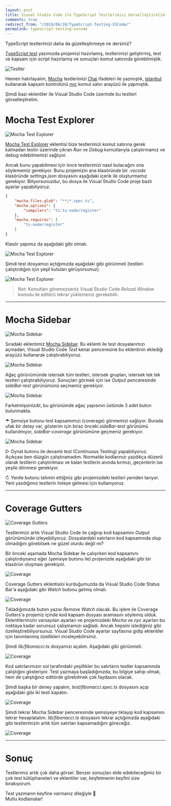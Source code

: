 ```yaml
---
layout: post
title: Visual Studio Code ile TypeScript Testlerimizi Görselleştirelim
comments: true
redirect_from: "/2019/06/20/TypeScript-Testing-VSCode/"
permalink: typescript-testing-vscode
---
```


TypeScript testlerimizi daha da güzelleştirmeye ne dersiniz?

[TypeScript test](http://umutozel.com/typescript-testing) yazımızda projemizi hazırlamış, testlerimizi geliştirmiş, test ve kapsam için script hazırlamış ve sonuçları komut satırında görebilmiştik.

![Testler](/assets/typescript-test-full-cover.jpg)

Hemen hatırlayalım, [Mocha](https://mochajs.org/) testlerimizi [Chai](https://www.chaijs.com/) ifadeleri ile yazmıştık, [istanbul](https://istanbul.js.org/) kullanarak kapsam kontrolünü [nyc](https://github.com/istanbuljs/nyc) komut satırı arayüzü ile yapmıştık.

Şimdi bazı eklentiler ile Visual Studio Code üzerinde bu testleri görselleştirelim.

# Mocha Test Explorer

![Mocha Test Explorer](/assets/ts-test-vscode-mocha-test-exp-1.jpg)

[Mocha Test Explorer](https://marketplace.visualstudio.com/items?itemName=hbenl.vscode-mocha-test-adapter) eklentisi bize testlerimizi komut satırına gerek kalmadan testin üzerinde çıkran *Run* ve *Debug* komutlarıyla çalıştırmamız ve debug edebilmemizi sağlıyor.

Ancak bunu yapabilmesi için önce testlerimizi nasıl bulacağını ona söylememiz gerekiyor. Bunu projemizin ana klasöründe bir *.vscode* klasöründe *settings.json* dosyasını aşağıdaki içerik ile oluşturmamız gerekiyor. Biliyorsunuzdur, bu dosya ile Visual Studio Code proje bazlı ayarlar yapabiliyoruz.

```json
{
    "mocha.files.glob": "**/*.spec.ts",
    "mocha.options": {
        "compilers": "ts:ts-node/register"
    },
    "mocha.requires": [
        "ts-node/register"
    ]
}
```

Klasör yapımız da aşağıdaki gibi olmalı.

![Mocha Test Explorer](/assets/ts-test-vscode-mocha-test-exp-2.jpg)

Şimdi test dosyamızı açtığımızda aşağıdaki gibi görünmeli (testleri çalıştırdığım için yeşil kutuları görüyorsunuz).

![Mocha Test Explorer](/assets/ts-test-vscode-mocha-test-exp-3.jpg)

> Not: Komutları göremezseniz Visual Studio Code *Reload Window* komutu ile editörü tekrar yüklemeniz gerekebilir.

---

# Mocha Sidebar

![Mocha Sidebar](/assets/ts-test-vscode-mocha-sidebar-1.jpg)

Sıradaki eklentimiz [Mocha Sidebar](https://marketplace.visualstudio.com/items?itemName=maty.vscode-mocha-sidebar). Bu eklenti ile test dosyalarımızı açmadan, Visual Studio Code *Test* kenar penceresine bu eklentinin eklediği arayüzü kullanarak çalıştırabiliyoruz.

![Mocha Sidebar](/assets/ts-test-vscode-mocha-sidebar-2.jpg)

Ağaç görünümünde istersek tüm testleri, istersek grupları, istersek tek tek testleri çalıştırabiliyoruz. Sonuçları görmek için ise *Output* penceresinde *sideBar-test* görünümünü seçmemiz gerekiyor.

![Mocha Sidebar](/assets/ts-test-vscode-mocha-sidebar-3.jpg)

Farketmişsinizdir, bu görünümde ağaç yapısının üstünde 3 adet buton bulunmakta.

☂ Şemsiye butonu test kapsamımızı (coverage) görmemizi sağlıyor. Burada ufak bir detay var, gösterim için biraz önceki *sideBar-test* görünümü kullanılmıyor, *sideBar-coverage* görünümüne geçmeniz gerekiyor.

![Mocha Sidebar](/assets/ts-test-vscode-mocha-sidebar-4.jpg)

▷ Oynat butonu ile devamlı test (Continuous Testing) yapabiliyoruz. Açıkçası ben düzgün çalıştıramadım. Normalde kodlarınızı yazdıkça düzenli olarak testlerin çalıştırılması ve kalan testlerin anında kırmızı, geçenlerin ise yeşile dönmesi gerekiyor.

↻ Yenile butonu tahmin ettiğiniz gibi projemizdeki testleri yeniden tarıyor. Yeni yazdığımız testlerin listeye gelmesi için kullanıyoruz.

---

# Coverage Gutters

![Coverage Gutters](/assets/ts-test-vscode-coverage-gutters-1.jpg)

Testlerimizi artık Visual Studio Code ile çağırıp kod kapsamını *Output* görünümünde izleyebiliyoruz. Dosyalardaki satırların kod kapsamında olup olmadığını görebilsek ne güzel olurdu değil mi?

Bir önceki aşamada Mocha Sidebar ile çalışırken kod kapsamını çalıştırdıysanız eğer (şemsiye butonu ile) projenizde aşağıdaki gibi bir klasörün oluşması gerekiyor.

![Coverage](/assets/ts-test-vscode-coverage-gutters-2.jpg)

Coverage Gutters eklentisini kurduğumuzda da Visual Studio Code Status Bar'a aşağıdaki gibi *Watch* butonu gelmiş olmalı.

![Coverage](/assets/ts-test-vscode-coverage-gutters-3.jpg)

Tıkladığımızda buton yazısı *Remove Watch* olacak. Bu işlem ile Coverage Gutters'a projemiz içinde kod kapsam dosyası aramasını söylemiş olduk. Eklentilerimizin varsayılan ayarları ve projemizdeki *Mocha* ve *nyc* ayarları bu noktaya kadar sorunsuz çalışmamızı sağladı. Ancak hepsini istediğiniz gibi özelleştirebiliyorsunuz. Visual Studio Code ayarlar sayfasına gidip eklentiler için tanımlanmış özellikleri inceleyebilirsiniz.

Şimdi *lib/fibonacci.ts* dosyamızı açalım. Aşağıdaki gibi görünmeli.

![Coverage](/assets/ts-test-vscode-coverage-gutters-4.jpg)

Kod satırlarımızın sol tarafındaki yeşillikler bu satırların testler kapsamında çalıştığını gösteriyor. Test yazmaya başladığınızda, bu bilgiye sahip olmak, hem de çalıştığınız editörde görebilmek çok faydasını olacak.

Şimdi başka bir deney yapalım, *test/fibonacci.spec.ts* dosyasını açıp aşağıdaki gibi iki testi kapatın.

![Coverage](/assets/ts-test-vscode-coverage-gutters-5.jpg)

Şimdi tekrar Mocha Sidebar penceresinde şemsiyeye tıklayıp kod kapsamını tekrar hesaplatalım. *lib/fibonacci.ts* dosyasını tekrar açtığımızda aşağıdaki gibi testlerimizin artık tüm satırları kapsamadığını göreceğiz.

![Coverage](/assets/ts-test-vscode-coverage-gutters-6.jpg)

---

# Sonuç

Testlerimiz artık çok daha görsel. Benzer sonuçları elde edebileceğimiz bir çok test kütüphaneleri ve eklentiler var, keşfetmenin keyfini size bırakıyorum.

Test yazmanın keyfine varmanız dileğiyle &#129514;
<br>
Mutlu kodlamalar!
